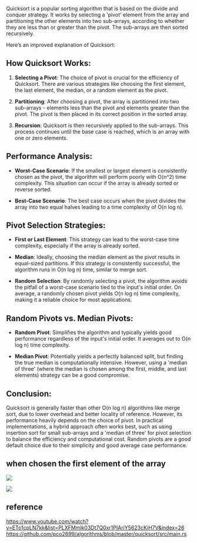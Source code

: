 Quicksort is a popular sorting algorithm that is based on the divide and conquer strategy. It works by selecting a 'pivot' element from the array and partitioning the other elements into two sub-arrays, according to whether they are less than or greater than the pivot. The sub-arrays are then sorted recursively.

Here’s an improved explanation of Quicksort:

## How Quicksort Works:

1. **Selecting a Pivot**: The choice of pivot is crucial for the efficiency of Quicksort. There are various strategies like choosing the first element, the last element, the median, or a random element as the pivot.

2. **Partitioning**: After choosing a pivot, the array is partitioned into two sub-arrays - elements less than the pivot and elements greater than the pivot. The pivot is then placed in its correct position in the sorted array.

3. **Recursion**: Quicksort is then recursively applied to the sub-arrays. This process continues until the base case is reached, which is an array with one or zero elements.

## Performance Analysis:

- **Worst-Case Scenario**: If the smallest or largest element is consistently chosen as the pivot, the algorithm will perform poorly with O(n^2) time complexity. This situation can occur if the array is already sorted or reverse sorted.

- **Best-Case Scenario**: The best case occurs when the pivot divides the array into two equal halves leading to a time complexity of O(n log n).

## Pivot Selection Strategies:

- **First or Last Element**: This strategy can lead to the worst-case time complexity, especially if the array is already sorted.

- **Median**: Ideally, choosing the median element as the pivot results in equal-sized partitions. If this strategy is consistently successful, the algorithm runs in O(n log n) time, similar to merge sort.

- **Random Selection**: By randomly selecting a pivot, the algorithm avoids the pitfall of a worst-case scenario tied to the input's initial order. On average, a randomly chosen pivot yields O(n log n) time complexity, making it a reliable choice for most applications.

## Random Pivots vs. Median Pivots:

- **Random Pivot**: Simplifies the algorithm and typically yields good performance regardless of the input's initial order. It averages out to O(n log n) time complexity.

- **Median Pivot**: Potentially yields a perfectly balanced split, but finding the true median is computationally intensive. However, using a 'median of three' (where the median is chosen among the first, middle, and last elements) strategy can be a good compromise.

## Conclusion:

Quicksort is generally faster than other O(n log n) algorithms like merge sort, due to lower overhead and better locality of reference. However, its performance heavily depends on the choice of pivot. In practical implementations, a hybrid approach often works best, such as using insertion sort for small sub-arrays and a 'median of three' for pivot selection to balance the efficiency and computational cost. Random pivots are a good default choice due to their simplicity and good average case performance.

## when chosen the first element of the array

![](https://storage.googleapis.com/zenn-user-upload/b7b628769612-20240429.png)

![](https://storage.googleapis.com/zenn-user-upload/9c24e90ad398-20240429.png)

## reference

https://www.youtube.com/watch?v=ETo1cpLN7kk&list=PLXFMmlk03Dt7Q0xr1PIAriY5623cKiH7V&index=26
https://github.com/pco2699/algorithms/blob/master/quicksort/src/main.rs
